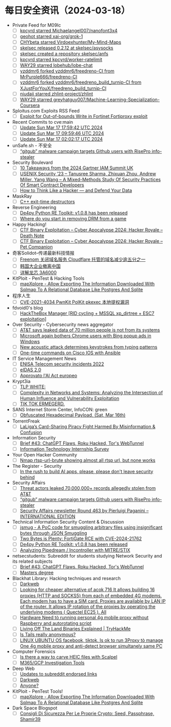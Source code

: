 # 每日安全资讯（2024-03-18）

- Private Feed for M09Ic
  - [ ] [kpcyrd starred Michaelangel007/nanofont3x4](https://github.com/Michaelangel007/nanofont3x4)
  - [ ] [geohot starred xai-org/grok-1](https://github.com/xai-org/grok)
  - [ ] [CHYbeta starred Virdoexhunter/My-Mind-Maps](https://github.com/Virdoexhunter/My-Mind-Maps)
  - [ ] [skelsec released 0.2.12 at skelsec/asysocks](https://github.com/skelsec/asysocks/releases/tag/0.2.12)
  - [ ] [skelsec created a repository skelsec/anfs](https://github.com/skelsec/anfs//)
  - [ ] [kpcyrd starred kpcyrd/worker-ratelimit](https://github.com/kpcyrd/worker-ratelimit)
  - [ ] [WAY29 starred lobehub/lobe-chat](https://github.com/lobehub/lobe-chat)
  - [ ] [yzddmr6 forked yzddmr6/freedreno-CI from MrPurple666/freedreno-CI](https://github.com/yzddmr6/freedreno-CI)
  - [ ] [yzddmr6 forked yzddmr6/freedreno_build_turnip-CI from XJustForYouX/freedreno_build_turnip-CI](https://github.com/yzddmr6/freedreno_build_turnip-CI)
  - [ ] [niudaii starred zhlint-project/zhlint](https://github.com/zhlint-project/zhlint)
  - [ ] [WAY29 starred greyhatguy007/Machine-Learning-Specialization-Coursera](https://github.com/greyhatguy007/Machine-Learning-Specialization-Coursera)
- Sploitus.com Exploits RSS Feed
  - [ ] [Exploit for Out-of-bounds Write in Fortinet Fortiproxy exploit](https://sploitus.com/exploit?id=9F6C6CE0-C498-5D46-9C59-A95198658D94&utm_source=rss&utm_medium=rss)
- Recent Commits to cve:main
  - [ ] [Update Sun Mar 17 17:59:42 UTC 2024](https://github.com/trickest/cve/commit/c0beb96d2559dce2ccaa877f15c18628a0291ab9)
  - [ ] [Update Sun Mar 17 09:59:46 UTC 2024](https://github.com/trickest/cve/commit/2f5d014110b8abbf3bc5499324b29d41e2e29df4)
  - [ ] [Update Sun Mar 17 02:02:17 UTC 2024](https://github.com/trickest/cve/commit/a25cb242a59f8aeea37c2df1c6ee8a5a84c4d54f)
- unSafe.sh - 不安全
  - [ ] [“gitgub” malware campaign targets Github users with RisePro info-stealer](https://buaq.net/go-228640.html)
- Security Boulevard
  - [ ] [10 Takeaways from the 2024 Gartner IAM Summit UK](https://securityboulevard.com/2024/03/10-takeaways-from-the-2024-gartner-iam-summit-uk/)
  - [ ] [USENIX Security ’23 – Tanusree Sharma, Zhixuan Zhou, Andrew Miller, Yang Wang – A Mixed-Methods Study Of Security Practices Of Smart Contract Developers](https://securityboulevard.com/2024/03/usenix-security-23-tanusree-sharma-zhixuan-zhou-andrew-miller-yang-wang-a-mixed-methods-study-of-security-practices-of-smart-contract-developers/)
  - [ ] [How to Think Like a Hacker — and Defend Your Data](https://securityboulevard.com/2024/03/how-to-think-like-a-hacker-and-defend-your-data/)
- MaskRay
  - [ ] [C++ exit-time destructors](https://maskray.me/blog/2024-03-17-c++-exit-time-destructors)
- Reverse Engineering
  - [ ] [De4py Python RE Toolkit: v1.0.8 has been released](https://www.reddit.com/r/ReverseEngineering/comments/1bgwv6w/de4py_python_re_toolkit_v108_has_been_released/)
  - [ ] [Where do you start in removing DRM from a game](https://www.reddit.com/r/ReverseEngineering/comments/1bhapje/where_do_you_start_in_removing_drm_from_a_game/)
- Happy Hacking!
  - [ ] [CTF Binary Exploitation – Cyber Apocalypse 2024: Hacker Royale – Death Note](https://xavibel.com/2024/03/17/ctf-binary-exploitation-cyber-apocalypse-2024-hacker-royale-death-note/)
  - [ ] [CTF Binary Exploitation – Cyber Apocalypse 2024: Hacker Royale – Pet Companion](https://xavibel.com/2024/03/17/ctf-binary-exploitation-cyber-apocalypse-2024-hacker-royale-pet-companion/)
- 奇客Solidot–传递最新科技情报
  - [ ] [Freenom 关闭域名服务 Cloudflare 托管的域名减少逾五分之一](https://www.solidot.org/story?sid=77618)
  - [ ] [韩国大企业撤离中国](https://www.solidot.org/story?sid=77617)
  - [ ] [详解龙芯 3A6000](https://www.solidot.org/story?sid=77616)
- KitPloit - PenTest &amp; Hacking Tools
  - [ ] [mapXplore - Allow Exporting The Information Downloaded With Sqlmap To A Relational Database Like Postgres And Sqlite](http://www.kitploit.com/2024/03/mapxplore-allow-exporting-information.html)
- 程序人生
  - [ ] [CVE-2021-4034 PwnKit PolKit pkexec 本地提权漏洞](http://programlife.net/2024/03/17/cve-2021-4034-pwnkit-polkit-pkexec-lpe/)
- fdvoid0's blog
  - [ ] [HackTheBox Manager [RID cycling + MSSQL xp_dirtree + ESC7 exploitation]](https://fdlucifer.github.io/2024/03/17/htb-manager/)
- Over Security - Cybersecurity news aggregator
  - [ ] [AT&T says leaked data of 70 million people is not from its systems](https://www.bleepingcomputer.com/news/security/att-says-leaked-data-of-70-million-people-is-not-from-its-systems/)
  - [ ] [Microsoft again bothers Chrome users with Bing popup ads in Windows](https://www.bleepingcomputer.com/news/microsoft/microsoft-again-bothers-chrome-users-with-bing-popup-ads-in-windows/)
  - [ ] [New acoustic attack determines keystrokes from typing patterns](https://www.bleepingcomputer.com/news/security/new-acoustic-attack-determines-keystrokes-from-typing-patterns/)
  - [ ] [One-time commands on Cisco IOS with Ansible](https://www.adainese.it/blog/2023/09/25/one-time-commands-on-cisco-ios-with-ansible/)
- IT Service Management News
  - [ ] [ENISA Telecom security incidents 2022](http://blog.cesaregallotti.it/2024/03/enisa-telecom-security-incidents-2022.html)
  - [ ] [eIDAS 2.0](http://blog.cesaregallotti.it/2024/03/eidas-20.html)
  - [ ] [Approvato l'AI Act europeo](http://blog.cesaregallotti.it/2024/03/approvato-lai-act-europeo.html)
- Krypt3ia
  - [ ] [TLP WHITE:](https://krypt3ia.wordpress.com/2024/03/17/tlp-white/)
  - [ ] [Complexity in Networks and Systems: Analyzing the Intersection of Human Influence and Vulnerability Exploitation](https://krypt3ia.wordpress.com/2024/03/17/complexity-in-networks-and-systems-analyzing-the-intersection-of-human-influence-and-vulnerability-exploitation/)
  - [ ] [TIK TOK ERMEGERD.](https://krypt3ia.wordpress.com/2024/03/17/tik-tok-ermegerd/)
- SANS Internet Storm Center, InfoCON: green
  - [ ] [Obfuscated Hexadecimal Payload, (Sat, Mar 16th)](https://isc.sans.edu/diary/rss/30750)
- TorrentFreak
  - [ ] [LaLiga’s Card-Sharing Piracy Fight Harmed By Misinformation & Confusion](https://torrentfreak.com/laligas-card-sharing-piracy-fight-harmed-by-misinformation-confusion-240317/)
- Information Security
  - [ ] [Brief #43: ChatGPT Flaws, Roku Hacked, Tor's WebTunnel](https://www.reddit.com/r/Information_Security/comments/1bhbr6b/brief_43_chatgpt_flaws_roku_hacked_tors_webtunnel/)
  - [ ] [Information Technology Internship Survey](https://www.reddit.com/r/Information_Security/comments/1bgsg6q/information_technology_internship_survey/)
- Your Open Hacker Community
  - [ ] [Nmap rtsp-url-brute showing almost all rtsp url, but none works](https://www.reddit.com/r/HowToHack/comments/1bhagsg/nmap_rtspurlbrute_showing_almost_all_rtsp_url_but/)
- The Register - Security
  - [ ] [In the rush to build AI apps, please, please don't leave security behind](https://go.theregister.com/feed/www.theregister.com/2024/03/17/ai_supply_chain/)
- Security Affairs
  - [ ] [Threat actors leaked 70,000,000+ records allegedly stolen from AT&T](https://securityaffairs.com/160627/data-breach/70m-att-records-leaked.html)
  - [ ] [“gitgub” malware campaign targets Github users with RisePro info-stealer](https://securityaffairs.com/160596/hacking/risepro-info-stealer-targets-github-users.html)
  - [ ] [Security Affairs newsletter Round 463 by Pierluigi Paganini – INTERNATIONAL EDITION](https://securityaffairs.com/160586/breaking-news/security-affairs-newsletter-round-463-by-pierluigi-paganini-international-edition.html)
- Technical Information Security Content & Discussion
  - [ ] [jsmug - A PoC code for smuggling arbitrary files using insignificant bytes through JSON Smuggling](https://www.reddit.com/r/netsec/comments/1bhambp/jsmug_a_poc_code_for_smuggling_arbitrary_files/)
  - [ ] [Two Bytes is Plenty: FortiGate RCE with CVE-2024-21762](https://www.reddit.com/r/netsec/comments/1bgl1sl/two_bytes_is_plenty_fortigate_rce_with/)
  - [ ] [De4py Python RE Toolkit: v1.0.8 has been released](https://www.reddit.com/r/netsec/comments/1bgwvsj/de4py_python_re_toolkit_v108_has_been_released/)
  - [ ] [Analyzing Pipedream / Incontroller with MITRE/STIX](https://www.reddit.com/r/netsec/comments/1bgyk9c/analyzing_pipedream_incontroller_with_mitrestix/)
- netsecstudents: Subreddit for students studying Network Security and its related subjects
  - [ ] [Brief #43: ChatGPT Flaws, Roku Hacked, Tor's WebTunnel](https://www.reddit.com/r/netsecstudents/comments/1bhbpez/brief_43_chatgpt_flaws_roku_hacked_tors_webtunnel/)
  - [ ] [Masters degree](https://www.reddit.com/r/netsecstudents/comments/1bhcrd7/masters_degree/)
- Blackhat Library: Hacking techniques and research
  - [ ] [Darkweb](https://www.reddit.com/r/blackhat/comments/1bhbh7v/darkweb/)
  - [ ] [Looking for cheaper alternative of acok 716 It allows building 16 proxies (HTTP and SOCKS5) from each of embedded 4G modems. Each modem has to have a SIM card. Proxies are available by LAN IP of the router. It allows IP rotation of the proxies by operating the underlying modems ( Quectel EC25 ). All](https://www.reddit.com/r/blackhat/comments/1bh4rvw/looking_for_cheaper_alternative_of_acok_716_it/)
  - [ ] [Hardware Need tò running personal 4g mobile proxy without Raspberry and autorotating script](https://www.reddit.com/r/blackhat/comments/1bh4odg/hardware_need_tò_running_personal_4g_mobile_proxy/)
  - [ ] [Living Off The Land Binaries Explained | TryHackMe](https://www.reddit.com/r/blackhat/comments/1bgu0uz/living_off_the_land_binaries_explained_tryhackme/)
  - [ ] [Is Tails really anonymous?](https://www.reddit.com/r/blackhat/comments/1bgr0sa/is_tails_really_anonymous/)
  - [ ] [LINUX UBUNTU OS facebook, tiktok. Is ok to run 3Proxy tò manage One 4g mobile proxy and anti-detect browser simultanely same PC](https://www.reddit.com/r/blackhat/comments/1bgr4x9/linux_ubuntu_os_facebook_tiktok_is_ok_to_run/)
- Computer Forensics
  - [ ] [Is there a way to carve HEIC files with Scalpel](https://www.reddit.com/r/computerforensics/comments/1bh9s4z/is_there_a_way_to_carve_heic_files_with_scalpel/)
  - [ ] [M365/GCP Investigation Tools](https://www.reddit.com/r/computerforensics/comments/1bh2056/m365gcp_investigation_tools/)
- Deep Web
  - [ ] [Updates to subreddit endorsed links](https://www.reddit.com/r/deepweb/comments/1bh1akm/updates_to_subreddit_endorsed_links/)
  - [ ] [Darkweb](https://www.reddit.com/r/deepweb/comments/1bhbjv5/darkweb/)
  - [ ] [Anyone?](https://www.reddit.com/r/deepweb/comments/1bh14y9/anyone/)
- KitPloit - PenTest Tools!
  - [ ] [mapXplore - Allow Exporting The Information Downloaded With Sqlmap To A Relational Database Like Postgres And Sqlite](http://www.kitploit.com/2024/03/mapxplore-allow-exporting-information.html)
- Dark Space Blogspot
  - [ ] [Consigli Di Sicurezza Per Le Proprie Crypto: Seed, Passphrase, Shamir39](http://darkwhite666.blogspot.com/2024/03/consigli-di-sicurezza-per-le-proprie.html)
